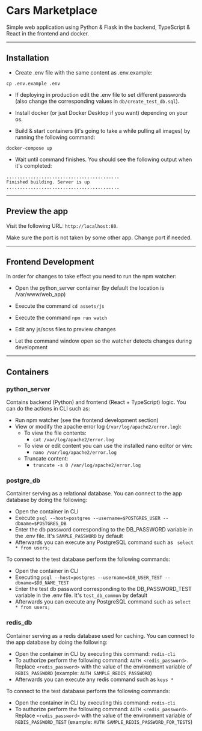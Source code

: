 # Cars Marketplace

Simple web application using Python & Flask in the backend, TypeScript & React in the frontend and docker.

---------------------------------------------

## Installation
- Create .env file with the same content as .env.example:
```
cp .env.example .env
```
- If deploying in production edit the .env file to set different passwords (also change the corresponding values in `db/create_test_db.sql`).

- Install docker (or just Docker Desktop if you want) depending on your os.

- Build & start containers (it's going to take a while pulling all images) by running the following command:
```
docker-compose up
```
- Wait until command finishes. You should see the following output when it's completed:
```
..........................................
Finished building. Server is up
..........................................
```

---------------------------------------------

## Preview the app

Visit the following URL: `http://localhost:80`. 

Make sure the port is not taken by some other app. Change port if needed.

---------------------------------------------

## Frontend Development

In order for changes to take effect you need to run the npm watcher:

- Open the python_server container (by default the location is /var/www/web_app)

- Execute the command `cd assets/js`

- Execute the command `npm run watch`

- Edit any js/scss files to preview changes

- Let the command window open so the watcher detects changes during development

---------------------------------------------

## Containers

### python_server
Contains backend (Python) and frontend (React + TypeScript) logic. You can do the actions in CLI such as:
- Run npm watcher (see the frontend development section)
- View or modify the apache error log (`/var/log/apache2/error.log`):
    - To view the file contents:
        - `cat /var/log/apache2/error.log`
    - To view or edit content you can use the installed nano editor or vim:
        - `nano /var/log/apache2/error.log`
    - Truncate content:
        - `truncate -s 0 /var/log/apache2/error.log`

### postgre_db
Container serving as a relational database. You can connect to the app database by doing the following:
- Open the container in CLI
- Execute `psql --host=postgres --username=$POSTGRES_USER --dbname=$POSTGRES_DB`
- Enter the db password corresponding to the DB_PASSWORD variable in the .env file. It's `SAMPLE_PASSWORD` by default
- Afterwards you can execute any PostgreSQL command such as ` select * from users;`

To connect to the test database perform the following commands:
- Open the container in CLI
- Executing `psql --host=postgres --username=$DB_USER_TEST --dbname=$DB_NAME_TEST`
- Enter the test db password corresponding to the DB_PASSWORD_TEST variable in the .env file. It's `test_db_common` by default
- Afterwards you can execute any PostgreSQL command such as `select * from users;`

### redis_db
Container serving as a redis database used for caching. You can connect to the app database by doing the following:
- Open the container in CLI by executing this command: `redis-cli`
- To authorize perform the following command: `AUTH <redis_password>`. Replace `<redis_password>` with the value of the environment variable of `REDIS_PASSWORD` (example: `AUTH SAMPLE_REDIS_PASSWORD`)
- Afterwards you can execute any redis command such as `keys *`

To connect to the test database perform the following commands:
- Open the container in CLI by executing this command: `redis-cli`
- To authorize perform the following command: `AUTH <redis_password>`. Replace `<redis_password>` with the value of the environment variable of `REDIS_PASSWORD_TEST` (example: `AUTH SAMPLE_REDIS_PASSWORD_FOR_TESTS`)